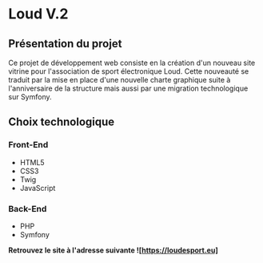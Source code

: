 # Loud V.2

## Présentation du projet
Ce projet de développement web consiste en la création d'un nouveau site vitrine pour l'association de sport électronique Loud. Cette nouveauté se traduit par la mise en place d'une nouvelle charte graphique suite à l'anniversaire de la structure mais aussi par une migration technologique sur Symfony.

## Choix technologique
### Front-End
- HTML5
- CSS3
- Twig
- JavaScript
### Back-End
- PHP
- Symfony

**Retrouvez le site à l'adresse suivante ![https://loudesport.eu]**
